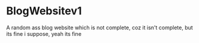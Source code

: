 # BlogWebsitev1
A random ass blog website which is not complete, coz it isn't complete, but its fine i suppose, yeah its fine
